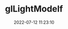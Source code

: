 ---
title: glLightModelf
permalink: /glsc/glLightModelf
date: 2022-07-12 11:23:10
tags: [OpenGL,OpenGL SC,OpenGL SC 1.0]
keywords: [OpenGL,OpenGL SC,OpenGL SC 1.0]
categories: OpenGL
index_img: /img/opengl.jpg
---